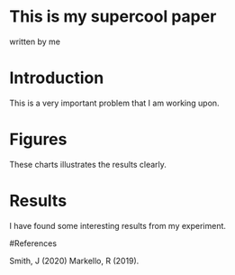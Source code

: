 # This is my supercool paper
written by me

# Introduction

This is a very important problem that I am working upon.

# Figures

These charts illustrates the results clearly.

# Results

I have found some interesting results from my experiment.

#References

Smith, J (2020)
Markello, R (2019).
